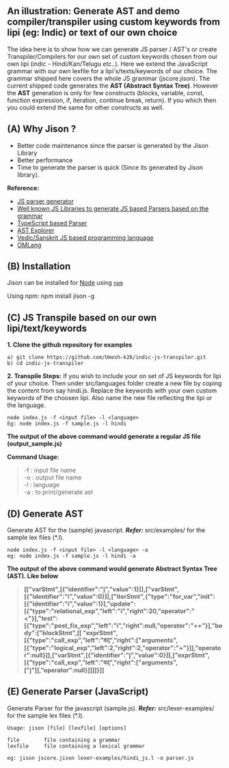 ## An illustration: Generate AST and demo compiler/transpiler using custom keywords from lipi (eg: Indic) or text of our own choice

The idea here is to show how we can generate JS parser / AST's or create Transpiler/Compilers for our own set of custom keywords chosen from our own lipi (indic - Hindi/Kan/Telugu etc..). Here we extend the JavaScript grammar with our own lexfile for a lipi's/texts/keywords of our choice. The grammar shipped here covers the whole JS grammar (jscore.jison). The current shipped code generates the **AST (Abstract Syntax Tree)**. However the **AST** generation is only for few constructs (blocks, variable, const, function expression, if, iteration, continue break, return). If you which then you could extend the same for other constructs as well.


(A) Why Jison ?
--------------------
- Better code maintenance since the parser is generated by the Jison Library
- Better performance
- Time to generate the parser is quick (Since its generated by Jison library).

**Reference:**

- [JS parser generator](https://github.com/zaach/jison)
- [Well known JS Libraries to generate JS based Parsers based on the grammar](https://tomassetti.me/parsing-in-javascript/)
- [TypeScript based Parser](https://github.com/basarat/demo-compiler)
- [AST Explorer](https://astexplorer.net/)
- [Vedic/Sanskrit JS based programming language](https://vedic-lang.github.io/)
- [OMLang](https://omlang.com/)


(B) Installation
------------------
Jison can be installed for [Node](http://nodejs.org) using [`npm`](http://github.com/isaacs/npm/)

Using npm:
npm install jison -g

(C) JS Transpile based on our own lipi/text/keywords
-----------------------
 **1. Clone the github repository for examples**
```
a) git clone https://github.com/Umesh-k26/indic-js-transpiler.git
b) cd indic-js-transpiler
```
**2. Transpile Steps:**
If you wish to include your on set of JS keywords for lipi of your choice. Then under src/languages folder create a new file by coping the content from say hindi.js. Replace the keywords with your own custom keywords of the choosen lipi. Also name the new file reflecting the lipi or the language.
```
node index.js -f <input file> -l <language>
Eg: node index.js -f sample.js -l hindi
```
**The output of the above command would generate a regular JS file (output_sample.js)**

**Command Usage:**
> -f : input file name <br/>
> -o : output file name <br/>
> -l : language <br/>
> -a : to print/generate ast<br/>

(D) Generate AST
-----------------------
 Generate AST for the (sample) javascript. ***Refer:*** src/examples/ for the sample lex files (*.l).
```
node index.js -f <input file> -l <language> -a
eg: node index.js -f sample.js -l hindi -a
```
**The output of the above command would generate Abstract Syntax Tree (AST). Like below**

> **[["varStmt",[{"identifier":"j","value":1}]],["varStmt",[{"identifier":"i","value":0}]],["iterStmt",{"type":"for_var","init":[{"identifier":"i","value":1}],"update":[{"type":"relational_exp","left":"i","right":20,"operator":"<"}],"test":[{"type":"post_fix_exp","left":"i","right":null,"operator":"++"}],"body":["blockStmt",[[
"exprStmt",[{"type":"call_exp","left":"वद्","right":["arguments",[{"type":"logical_exp","left":2,"right":2,"operator":"+"}]],"operator":null}]],["varStmt",[{"identifier":"j","value":0}]],["exprStmt",[{"type":"call_exp","left":"वद्","right":["arguments",["j"]],"operator":null}]]]]}]]**

(E) Generate Parser (JavaScript)
-----------------------------------
 Generate Parser for the javascript (sample.js). ***Refer:*** src/lexer-examples/ for the sample lex files (*.l).
```
Usage: jison [file] [lexfile] [options]

file        file containing a grammar
lexfile     file containing a lexical grammar

eg: jison jscore.jison lexer-examples/hindi_js.l -o parser.js
```